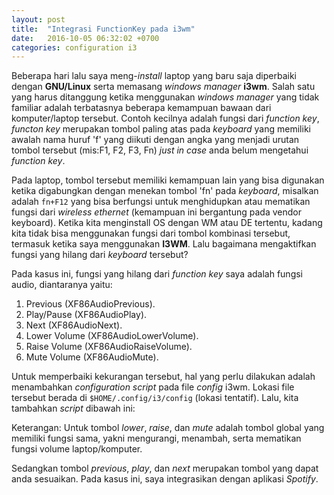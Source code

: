 ```yaml
---
layout: post
title:  "Integrasi FunctionKey pada i3wm"
date:   2016-10-05 06:32:02 +0700
categories: configuration i3
---
```


Beberapa hari lalu saya meng-_install_ laptop yang baru saja diperbaiki dengan **GNU/Linux** serta memasang _windows manager_ **i3wm**. Salah satu yang harus ditanggung ketika menggunakan _windows manager_ yang tidak familiar adalah terbatasnya beberapa kemampuan bawaan dari komputer/laptop tersebut. Contoh kecilnya adalah fungsi dari _function key_, _functon key_ merupakan tombol paling atas pada _keyboard_ yang memiliki awalah nama huruf 'f' yang diikuti dengan angka yang menjadi urutan tombol tersebut (mis:F1, F2, F3, Fn)  _just in case_ anda belum mengetahui _function key_.

Pada laptop, tombol tersebut memiliki kemampuan lain yang bisa digunakan ketika digabungkan dengan menekan tombol 'fn' pada _keyboard_, misalkan adalah `fn+F12` yang bisa berfungsi untuk menghidupkan atau mematikan fungsi dari _wireless ethernet_ (kemampuan ini bergantung pada vendor keyboard). Ketika kita menginstall OS dengan WM atau DE tertentu, kadang kita tidak bisa menggunakan fungsi dari tombol kombinasi tersebut, termasuk ketika saya menggunakan **I3WM**. Lalu bagaimana mengaktifkan fungsi yang hilang dari _keyboard_ tersebut?

Pada kasus ini, fungsi yang hilang dari _function key_ saya adalah fungsi audio, diantaranya yaitu:

1. Previous (XF86AudioPrevious).
1. Play/Pause (XF86AudioPlay).
1. Next (XF86AudioNext).
1. Lower Volume (XF86AudioLowerVolume).
1. Raise Volume (XF86AudioRaiseVolume).
1. Mute Volume (XF86AudioMute).

Untuk memperbaiki kekurangan tersebut, hal yang perlu dilakukan adalah menambahkan _configuration script_ pada file _config_ i3wm. Lokasi file tersebut berada di `$HOME/.config/i3/config` (lokasi tentatif). Lalu, kita tambahkan _script_ dibawah ini:

<script src="https://gist.github.com/ramadhinov/072412c44c47f69eeeb0621fc923ce7e.js"></script>

Keterangan:
Untuk tombol _lower_, _raise_, dan _mute_ adalah tombol global yang memiliki fungsi sama, yakni mengurangi, menambah, serta mematikan fungsi volume laptop/komputer.

Sedangkan tombol _previous_, _play_, dan _next_ merupakan tombol yang dapat anda sesuaikan. Pada kasus ini, saya integrasikan dengan aplikasi _Spotify_.